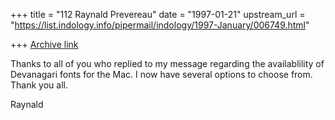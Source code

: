 +++
title = "112 Raynald Prevereau"
date = "1997-01-21"
upstream_url = "https://list.indology.info/pipermail/indology/1997-January/006749.html"

+++
[Archive link](https://list.indology.info/pipermail/indology/1997-January/006749.html)

Thanks to all of you who replied to my message regarding the availablility
of Devanagari fonts for the Mac. I now have several options to choose from.
Thank you all.

Raynald






